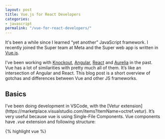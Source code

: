 ```yaml
---
layout: post
title: Vue.js for React Developers
categories:
- javascript
permalink: "/vue-for-react-developers/"
---
```


It's been a while since I learned “yet another” JavaScript framework. I recently joined the Super team at Meta and the Super web app is written in [Vue.js](https://vuejs.org/).

I’ve been working with [Knockout](https://jj09.net/ndc-london-2016-azure-portal-and-recommended-talks/), [Angular](https://jj09.net/tdd-with-typescript-angularjs-and-node-js/), [React](https://jj09.net/cognitive-search-azure-search-with-ai/) and [Aurelia](https://jj09.net/strange-loop-and-ncdevcon/) in the past. Vue has a lot of similarities with pretty much all of them. It’s like an intersection of Angular and React. This blog post is a short overview of gotchas and differences between Vue and other JS frameworks.

<h2>Basics</h2>
I’ve been doing development in VSCode, with the [Vetur extension](https://marketplace.visualstudio.com/items?itemName=octref.vetur). It’s very useful because vue is using Single-File Components. Vue components have <em>.vue</em> extension and following structure:

{% highlight vue %}
<template>
<!-- html –>
</template>
<script>
// JS code
</script>
<style>
/ * css styles */
</style>
{% endhighlight %}

You can generate a Vue app with [Vue CLI](https://cli.vuejs.org/). It’s useful for quickly generating app skeletons, and also provides out of box bundling and minification for production.

<h2>Key things to learn</h2>

* Vue has [props](https://vuejs.org/tutorial/#step-12) and state (like React)
* Vue allows to create [components](https://vuejs.org/tutorial/#step-11) and reference them similarly to React
* [​​Vuex](https://vuex.vuejs.org/) is a store like [Redux](https://redux.js.org/)
* Vue router is very similar to Angular router
* Dynamic text uses mustaches syntax: _<div>Hello, \{\{ name \}\}</div>_ (almost like React but with double curly braces)
* There is [options API and composition API](https://fjolt.com/article/vue-composition-api-vs-options-api) - the best explanation of differences is in [https://vuejs.org/tutorial/](https://vuejs.org/tutorial/) (you can switch code samples between options and composition API) and in [Vue JS 3 Tutorial for Beginners](https://www.youtube.com/playlist?list=PL4cUxeGkcC9hYYGbV60Vq3IXYNfDk8At1) ([part1](https://www.youtube.com/watch?v=V-kxBWcPJfo&list=PL4cUxeGkcC9hYYGbV60Vq3IXYNfDk8At1&index=10), [part2](https://www.youtube.com/watch?v=V-kxBWcPJfo&list=PL4cUxeGkcC9hYYGbV60Vq3IXYNfDk8At1&index=10))
* To bind variable to component use `v-bind:variable` or `:variable` ([example](https://vuejs.org/tutorial/#step-3))
* For two way bindings use `v-model` ([example](https://vuejs.org/tutorial/#step-5))
* For event bindings use `v-on` or `@` ([example](https://vuejs.org/tutorial/#step-4))
* You can do conditional rendering with `v-if` directive ([example](https://vuejs.org/tutorial/#step-6))
* Directive for iterating thru list: `v-for` ([example](https://vuejs.org/tutorial/#step-7))
* Other useful things:
    * [Computeds](https://vuejs.org/tutorial/#step-8) - changes when underlying variables change, similar to Knockout `ko.computed`
    * [Refs](https://vuejs.org/tutorial/#step-9) - allows to reference DOM element and manipulate it directly
    * [Watchers](https://vuejs.org/tutorial/#step-10) - allows to subscribe to variable changes, similar to Knockout subscriptions
    * [Emits](https://vuejs.org/tutorial/#step-13) - you can emit events with `this.$emit(‘my event’)`

<h2>Resources</h2>

* **[Vue JS Crash Course](https://www.youtube.com/watch?v=qZXt1Aom3Cs) - awesome (the best) overview of Vue**
* [Vuex Tutorial](https://www.youtube.com/playlist?list=PL4cUxeGkcC9i371QO_Rtkl26MwtiJ30P2) - great overview of Vuex store
* [Differences between Vue 2 vs Vue 3](https://javascript.plainenglish.io/differences-between-vue-2-and-vue-3-ee627e2c83a8) - the most recent version of vue is 3, but a lot of apps are still written in vue 2
* [Vue JS 3 Tutorial for Beginners](https://www.youtube.com/playlist?list=PL4cUxeGkcC9hYYGbV60Vq3IXYNfDk8At1) - more comprehensive overview of all vue features, if you watched above, I recommend especially the videos about composition API, which is specific for Vue 3:
    * [Vue JS 3 Tutorial for Beginners #10 - The Composition API (part 1)](https://www.youtube.com/watch?v=V-kxBWcPJfo&list=PL4cUxeGkcC9hYYGbV60Vq3IXYNfDk8At1&index=10)
    * [Vue JS 3 Tutorial for Beginners #11 - The Composition API (part 2)](https://www.youtube.com/watch?v=0FwBjPeLqQ8&list=PL4cUxeGkcC9hYYGbV60Vq3IXYNfDk8At1&index=11)
* [Official vue.js tutorial](https://vuejs.org/tutorial/) - quick overview of all vue features (recommended after going through tutorials to refresh your knowledge)